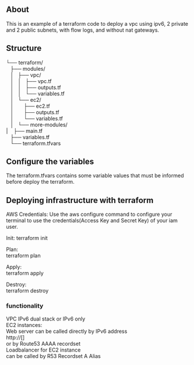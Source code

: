 ## About

This is an example of a terraform code to deploy a vpc using ipv6, 2 private and 2 public subnets, with flow logs, and without nat gateways.

## Structure

└── terraform/  
   ├── modules/  
   │   ├── vpc/  
   │   │   ├── vpc.tf  
   │   │   ├── outputs.tf  
   │   │   └── variables.tf  
   │   └── ec2/  
   │       ├── ec2.tf  
   │       ├── outputs.tf  
   │       └── variables.tf  
   │   └── more-modules/  
   |
   ├── main.tf  
   ├── variables.tf   
   └── terraform.tfvars   

## Configure the variables 

The terraform.tfvars contains some variable values that must be informed before deploy the terraform.

## Deploying infrastructure with terraform

AWS Credentials:
Use the aws configure command to configure your terminal to use the credentials(Access Key and Secret Key) of your iam user.

Init:
terraform init

Plan:   
terraform plan
  
Apply:    
terraform apply 
  
Destroy:  
terraform destroy
  
### functionality  
VPC IPv6 dual stack or IPv6 only  
EC2 instances:  
Web server can be called directly by IPv6 address  
http://[]  
or by Route53 AAAA recordset  
Loadbalancer for EC2 instance  
can be called by R53 Recordset A Alias  
